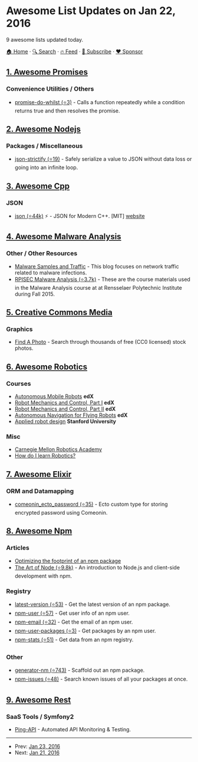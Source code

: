 # Awesome List Updates on Jan 22, 2016

9 awesome lists updated today.

[🏠 Home](/README.md) · [🔍 Search](https://www.trackawesomelist.com/search/) · [🔥 Feed](https://www.trackawesomelist.com/rss.xml) · [📮 Subscribe](https://trackawesomelist.us17.list-manage.com/subscribe?u=d2f0117aa829c83a63ec63c2f&id=36a103854c) · [❤️  Sponsor](https://github.com/sponsors/theowenyoung)



## [1. Awesome Promises](/content/wbinnssmith/awesome-promises/README.md)

### Convenience Utilities / Others

*   [promise-do-whilst (⭐3)](https://github.com/busterc/promise-do-whilst) - Calls a function repeatedly while a condition returns true and then resolves the promise.

## [2. Awesome Nodejs](/content/sindresorhus/awesome-nodejs/README.md)

### Packages / Miscellaneous

*   [json-strictify (⭐19)](https://github.com/pigulla/json-strictify) - Safely serialize a value to JSON without data loss or going into an infinite loop.

## [3. Awesome Cpp](/content/fffaraz/awesome-cpp/README.md)

### JSON

*   [json (⭐44k)](https://github.com/nlohmann/json) :zap: - JSON for Modern C++. \[MIT] [website](https://json.nlohmann.me)

## [4. Awesome Malware Analysis](/content/rshipp/awesome-malware-analysis/README.md)

### Other / Other Resources

*   [Malware Samples and Traffic](http://malware-traffic-analysis.net/) - This
    blog focuses on network traffic related to malware infections.
*   [RPISEC Malware Analysis (⭐3.7k)](https://github.com/RPISEC/Malware) - These are the
    course materials used in the Malware Analysis course at at Rensselaer Polytechnic
    Institute during Fall 2015.

## [5. Creative Commons Media](/content/shime/creative-commons-media/README.md)

### Graphics

*   [Find A Photo](http://finda.photo/) - Search through thousands of free (CC0 licensed) stock photos.

## [6. Awesome Robotics](/content/kiloreux/awesome-robotics/README.md)

### Courses

*   [Autonomous Mobile Robots](https://courses.edx.org/courses/ETHx/AMRx/1T2014/info) **edX**
*   [Robot Mechanics and Control, Part I](https://www.edx.org/course/robot-mechanics-control-part-i-snux-snu446-345-1x) **edX**
*   [Robot Mechanics and Control, Part II](https://www.edx.org/course/robot-mechanics-control-part-ii-snux-snu446-345-2x) **edX**
*   [Autonomous Navigation for Flying Robots](https://www.edx.org/course/autonomous-navigation-flying-robots-tumx-autonavx-0) **edX**
*   [Applied robot design](https://www.youtube.com/user/StanfordCS235/videos) **Stanford University**

### Misc

*   [Carnegie Mellon Robotics Academy](http://education.rec.ri.cmu.edu/)
*   [How do I learn Robotics?](https://www.quora.com/How-do-I-learn-robotics)

## [7. Awesome Elixir](/content/h4cc/awesome-elixir/README.md)

### ORM and Datamapping

*   [comeonin\_ecto\_password (⭐35)](https://github.com/vic/comeonin_ecto_password) - Ecto custom type for storing encrypted password using Comeonin.

## [8. Awesome Npm](/content/sindresorhus/awesome-npm/README.md)

### Articles

*   [Optimizing the footprint of an npm package](https://medium.com/@goldglovecb/npm-needs-a-personal-trainer-537e0f8859c6)
*   [The Art of Node (⭐9.8k)](https://github.com/maxogden/art-of-node#modules) - An introduction to Node.js and client-side development with npm.

### Registry

*   [latest-version (⭐53)](https://github.com/sindresorhus/latest-version-cli) - Get the latest version of an npm package.
*   [npm-user (⭐57)](https://github.com/sindresorhus/npm-user) - Get user info of an npm user.
*   [npm-email (⭐32)](https://github.com/sindresorhus/npm-email) - Get the email of an npm user.
*   [npm-user-packages (⭐3)](https://github.com/kevva/npm-user-packages-cli) - Get packages by an npm user.
*   [npm-stats (⭐51)](https://github.com/hughsk/npm-stats) - Get data from an npm registry.

### Other

*   [generator-nm (⭐743)](https://github.com/sindresorhus/generator-nm) - Scaffold out an npm package.
*   [npm-issues (⭐48)](https://github.com/seanzarrin/npm-issues) - Search known issues of all your packages at once.

## [9. Awesome Rest](/content/marmelab/awesome-rest/README.md)

### SaaS Tools / Symfony2

*   [Ping-API](https://ping-api.com/) - Automated API Monitoring & Testing.

---

- Prev: [Jan 23, 2016](/content/2016/01/23/README.md)
- Next: [Jan 21, 2016](/content/2016/01/21/README.md)
